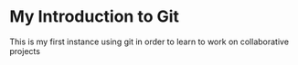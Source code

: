 # My Introduction to Git

This is my first instance using git in order to learn to work on collaborative projects